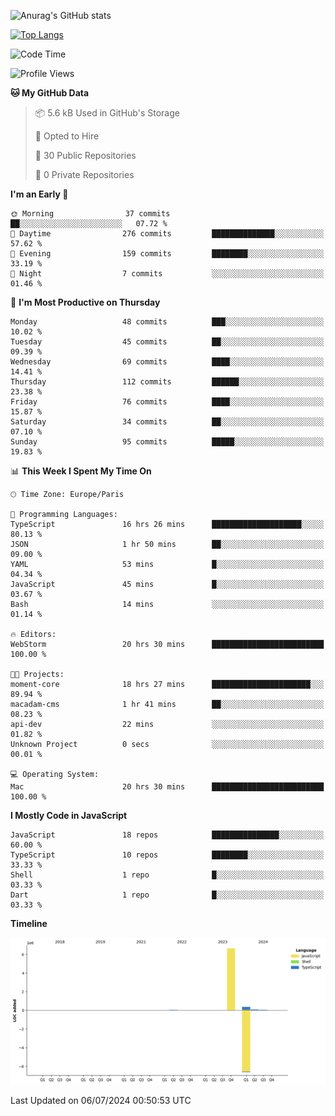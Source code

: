 ![Anurag's GitHub stats](https://github-readme-stats.vercel.app/api?username=sufiane&theme=dark&show_icons=true&count_private=true)


[![Top Langs](https://github-readme-stats.vercel.app/api/top-langs/?username=sufiane&layout=compact)](https://github.com/anuraghazra/github-readme-stats)

<!--START_SECTION:waka-->
![Code Time](http://img.shields.io/badge/Code%20Time-1%2C092%20hrs%2026%20mins-blue)

![Profile Views](http://img.shields.io/badge/Profile%20Views-0-blue)

**🐱 My GitHub Data** 

> 📦 5.6 kB Used in GitHub's Storage 
 > 
> 💼 Opted to Hire
 > 
> 📜 30 Public Repositories 
 > 
> 🔑 0 Private Repositories 
 > 
**I'm an Early 🐤** 

```text
🌞 Morning                37 commits          ██░░░░░░░░░░░░░░░░░░░░░░░   07.72 % 
🌆 Daytime                276 commits         ██████████████░░░░░░░░░░░   57.62 % 
🌃 Evening                159 commits         ████████░░░░░░░░░░░░░░░░░   33.19 % 
🌙 Night                  7 commits           ░░░░░░░░░░░░░░░░░░░░░░░░░   01.46 % 
```
📅 **I'm Most Productive on Thursday** 

```text
Monday                   48 commits          ███░░░░░░░░░░░░░░░░░░░░░░   10.02 % 
Tuesday                  45 commits          ██░░░░░░░░░░░░░░░░░░░░░░░   09.39 % 
Wednesday                69 commits          ████░░░░░░░░░░░░░░░░░░░░░   14.41 % 
Thursday                 112 commits         ██████░░░░░░░░░░░░░░░░░░░   23.38 % 
Friday                   76 commits          ████░░░░░░░░░░░░░░░░░░░░░   15.87 % 
Saturday                 34 commits          ██░░░░░░░░░░░░░░░░░░░░░░░   07.10 % 
Sunday                   95 commits          █████░░░░░░░░░░░░░░░░░░░░   19.83 % 
```


📊 **This Week I Spent My Time On** 

```text
🕑︎ Time Zone: Europe/Paris

💬 Programming Languages: 
TypeScript               16 hrs 26 mins      ████████████████████░░░░░   80.13 % 
JSON                     1 hr 50 mins        ██░░░░░░░░░░░░░░░░░░░░░░░   09.00 % 
YAML                     53 mins             █░░░░░░░░░░░░░░░░░░░░░░░░   04.34 % 
JavaScript               45 mins             █░░░░░░░░░░░░░░░░░░░░░░░░   03.67 % 
Bash                     14 mins             ░░░░░░░░░░░░░░░░░░░░░░░░░   01.14 % 

🔥 Editors: 
WebStorm                 20 hrs 30 mins      █████████████████████████   100.00 % 

🐱‍💻 Projects: 
moment-core              18 hrs 27 mins      ██████████████████████░░░   89.94 % 
macadam-cms              1 hr 41 mins        ██░░░░░░░░░░░░░░░░░░░░░░░   08.23 % 
api-dev                  22 mins             ░░░░░░░░░░░░░░░░░░░░░░░░░   01.82 % 
Unknown Project          0 secs              ░░░░░░░░░░░░░░░░░░░░░░░░░   00.01 % 

💻 Operating System: 
Mac                      20 hrs 30 mins      █████████████████████████   100.00 % 
```

**I Mostly Code in JavaScript** 

```text
JavaScript               18 repos            ███████████████░░░░░░░░░░   60.00 % 
TypeScript               10 repos            ████████░░░░░░░░░░░░░░░░░   33.33 % 
Shell                    1 repo              █░░░░░░░░░░░░░░░░░░░░░░░░   03.33 % 
Dart                     1 repo              █░░░░░░░░░░░░░░░░░░░░░░░░   03.33 % 
```



**Timeline**

![Lines of Code chart](https://raw.githubusercontent.com/Sufiane/Sufiane/main/assets/bar_graph.png)


 Last Updated on 06/07/2024 00:50:53 UTC
<!--END_SECTION:waka-->


<!--
**Sufiane/sufiane** is a ✨ _special_ ✨ repository because its `README.md` (this file) appears on your GitHub profile.

Here are some ideas to get you started:

- 🔭 I’m currently working on ...
- 🌱 I’m currently learning ...
- 👯 I’m looking to collaborate on ...
- 🤔 I’m looking for help with ...
- 💬 Ask me about ...
- 📫 How to reach me: ...
- 😄 Pronouns: ...
- ⚡ Fun fact: ...
-->
